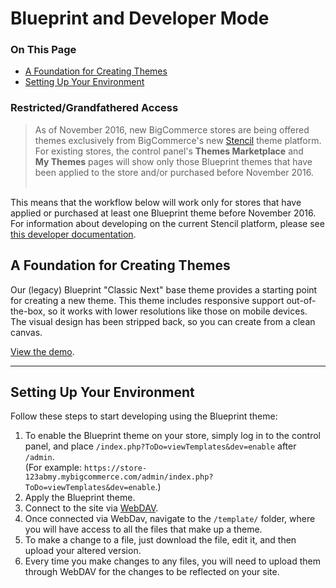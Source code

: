 <h1>Blueprint and Developer Mode</h1>
<div class="otp" id="no-index">
	<h3>On This Page</h3>
	<ul>
		<li><a href="#foundation-for-creating-themes">A Foundation for Creating Themes</a></li>
		<li><a href="#setting-up-your-environment">Setting Up Your Environment</a></li>
		</ul>
</div>

<div class="HubBlock--callout">
<div class="CalloutBlock--warning">
<div class="HubBlock-content">
    
<!-- theme: warning -->

### Restricted/Grandfathered Access
> As of November 2016, new BigCommerce stores are being offered themes exclusively from BigCommerce's new <a href="https://support.bigcommerce.com/articles/Public/The-Stencil-Theme-Platform" target="_blank">Stencil</a> theme platform. For existing stores, the control panel's <NOBR><b>Themes Marketplace</b></nobr> and <NOBR><b>My Themes</b></nobr> pages will show only those Blueprint themes that have been applied to the store and/or purchased before November 2016. <br><br> 

This means that the workflow below will work only for stores that have applied or purchased at least one Blueprint theme before November 2016. For information about developing on the current Stencil platform, please see <a href="https://stencil.bigcommerce.com/docs/" target="_blank">this developer documentation</a>.

</div>
</div>
</div>

<a href='#foundation-for-creating-themes' aria-hidden='true' class='block-anchor'  id='foundation-for-creating-themes'><i aria-hidden='true' class='linkify icon'></i></a>

## A Foundation for Creating Themes 

Our (legacy) Blueprint "Classic Next" base theme provides a starting point for creating a new theme. This theme includes responsive support out-of-the-box, so it works with lower resolutions like those on mobile devices. The visual design has been stripped back, so you can create from a clean canvas.

<a href="https://blueprint-demo.mybigcommerce.com" target="_blank">View the demo</a>.

---

<a href='#setting-up-your-environment' aria-hidden='true' class='block-anchor'  id='setting-up-your-environment'><i aria-hidden='true' class='linkify icon'></i></a>

## Setting Up Your Environment 

Follow these steps to start developing using the Blueprint theme:

1.  To enable the Blueprint theme on your store, simply log in to the control panel, and place <NOBR>`/index.php?ToDo=viewTemplates&dev=enable` </nobr>after `/admin`.<br>
    (For example: <NOBR>`https://store-123abmy.mybigcommerce.com/admin/index.php?ToDo=viewTemplates&dev=enable`.</nobr>)
2.  Apply the Blueprint theme.
3.  Connect to the site via <a href="https://forum.bigcommerce.com/s/article/File-Access-WebDAV" target="_blank">WebDAV</a>.
4.  Once connected via WebDav, navigate to the `/template/` folder, where you will have access to all the files that make up a theme.
5.  To make a change to a file, just download the file, edit it, and then upload your altered version.
6.  Every time you make changes to any files, you will need to upload them through WebDAV for the changes to be reflected on your site.


